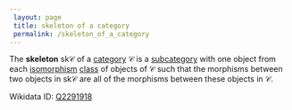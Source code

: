 ```yaml
---
 layout: page
 title: skeleton of a category
 permalink: /skeleton_of_a_category
---
```

The **skeleton** $\text{sk}\mathcal C$ of a [category](https://defsmath.github.io/DefsMath/category) $\mathcal C$ is a [subcategory](https://defsmath.github.io/DefsMath/subcategory) with one object from each [isomorphism](https://defsmath.github.io/DefsMath/isomorphism) [class](https://defsmath.github.io/DefsMath/equivalence_class) of objects of $\mathcal C$ such that the morphisms between two objects in $\text{sk}\mathcal C$ are all of the morphisms between these objects in $\mathcal C$. 

Wikidata ID: [Q2291918](https://www.wikidata.org/wiki/Q2291918)